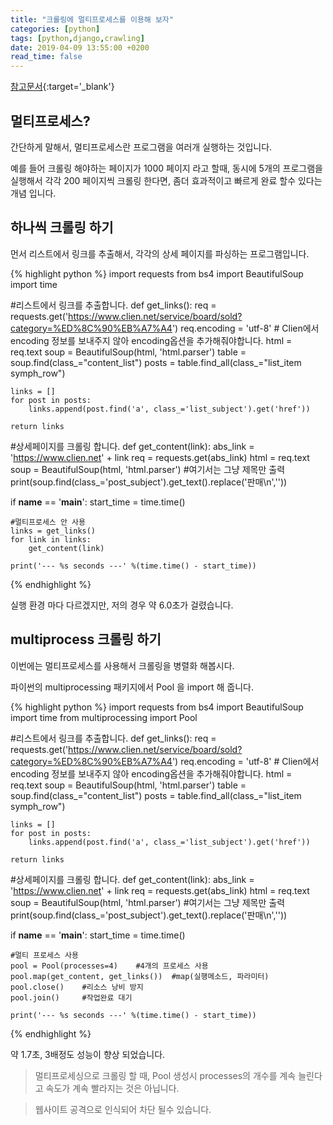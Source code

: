 ```yaml
---
title: "크롤링에 멀티프로세스를 이용해 보자"
categories: [python]
tags: [python,django,crawling]
date: 2019-04-09 13:55:00 +0200
read_time: false
---
```

[참고문서](https://beomi.github.io/gb-crawling/posts/2017-07-05-HowToMakeWebCrawler-with-Multiprocess.html){:target='_blank'}

## 멀티프로세스?
<p>간단하게 말해서, 멀티프로세스란 프로그램을 여러개 실행하는 것입니다.</p>
<p>예를 들어 크롤링 해야하는 페이지가 1000 페이지 라고 할때, 동시에 5개의 프로그램을 실행해서 각각 200 페이지씩 크롤링 한다면, 좀더 효과적이고 빠르게 완료 할수 있다는 개념 입니다.</p>

## 하나씩 크롤링 하기
<p> 먼서 리스트에서 링크를 추출해서, 각각의 상세 페이지를 파싱하는 프로그램입니다.</p>
<p>
{% highlight python %}
import requests
from bs4 import BeautifulSoup
import time

#리스트에서 링크를 추출합니다.
def get_links():
    req = requests.get('https://www.clien.net/service/board/sold?category=%ED%8C%90%EB%A7%A4')
    req.encoding = 'utf-8' # Clien에서 encoding 정보를 보내주지 않아 encoding옵션을 추가해줘야합니다.
    html = req.text
    soup = BeautifulSoup(html, 'html.parser')
    table = soup.find(class_="content_list")
    posts = table.find_all(class_="list_item symph_row")

    links = []
    for post in posts:
        links.append(post.find('a', class_='list_subject').get('href'))

    return links

#상세페이지를 크롤링 합니다.
def get_content(link):
    abs_link = 'https://www.clien.net' + link
    req = requests.get(abs_link)
    html = req.text
    soup = BeautifulSoup(html, 'html.parser')
    #여기서는 그냥 제목만 출력
    print(soup.find(class_='post_subject').get_text().replace('판매\n',''))

if __name__ == '__main__':
    start_time = time.time()

    #멀티프로세스 안 사용
    links = get_links()
    for link in links:
        get_content(link)

    print('--- %s seconds ---' %(time.time() - start_time))
{% endhighlight %}
</p>
<p> 실행 환경 마다 다르겠지만, 저의 경우 약 6.0초가 걸렸습니다. </p>

## multiprocess 크롤링 하기
<p>이번에는 멀티프로세스를 사용해서 크롤링을 병렬화 해봅시다.</p>
<p>파이썬의 multiprocessing 패키지에서 Pool 을 import 해 줍니다.</p>
<p>
{% highlight python %}
import requests
from bs4 import BeautifulSoup
import time
from multiprocessing import Pool

#리스트에서 링크를 추출합니다.
def get_links():
    req = requests.get('https://www.clien.net/service/board/sold?category=%ED%8C%90%EB%A7%A4')
    req.encoding = 'utf-8' # Clien에서 encoding 정보를 보내주지 않아 encoding옵션을 추가해줘야합니다.
    html = req.text
    soup = BeautifulSoup(html, 'html.parser')
    table = soup.find(class_="content_list")
    posts = table.find_all(class_="list_item symph_row")

    links = []
    for post in posts:
        links.append(post.find('a', class_='list_subject').get('href'))

    return links

#상세페이지를 크롤링 합니다.
def get_content(link):
    abs_link = 'https://www.clien.net' + link
    req = requests.get(abs_link)
    html = req.text
    soup = BeautifulSoup(html, 'html.parser')
    #여기서는 그냥 제목만 출력
    print(soup.find(class_='post_subject').get_text().replace('판매\n',''))

if __name__ == '__main__':
    start_time = time.time()

    #멀티 프로세스 사용
    pool = Pool(processes=4)    #4개의 프로세스 사용
    pool.map(get_content, get_links())  #map(실행메소드, 파라미터)
    pool.close()    #리소스 낭비 방지
    pool.join()     #작업완료 대기

    print('--- %s seconds ---' %(time.time() - start_time))

{% endhighlight %}
</p>
<p>약 1.7초, 3배정도 성능이 향상 되었습니다.</p>

>멀티프로세싱으로 크롤링 할 때, Pool 생성시 processes의 개수를 계속 늘린다고 속도가 계속 빨라지는 것은 아닙니다.

>웹사이트 공격으로 인식되어 차단 될수 있습니다.
